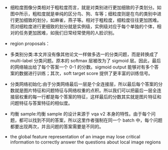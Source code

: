 - 细粒度图像分类相对于粗粒度而言，就是对类别进行更加细致的子类划分。如图中所示，粗粒度就是单纯的区分鸟、狗、车等；细粒度则是在鸟的类别中进行更加细致的划分，如麻雀，燕子等。相对于粗粒度，细粒度往往更加困难。而对细粒度进行更细致的划分就是实例级，实例级对应于每个单独的个体，相对的任务更加困难，如我们日常经常使用的人脸识别。

- region proposals：

- 多类别分类:本文并没有像其他论文一样做多选一的分类问题，而是转换成了 multi-label 分类问题。原本的 softmax 层被改为了 sigmoid 层。因此，最后的网络输出给了每个答案一个 0-1 的分数。sigmoid output 能够对有多个答案的数据进行训练；其次，soft target score 提供了更丰富的训练信号。

- 分类网络初始化:由于分类网络最后一层是个全连接层，所以最后每个答案的分数就是图片特征和问题特征与网络权重的点积。所以我们可以把最后一层全连接层权重的每一行都是每个答案的特征，这样最后的分数其实就是图片特征和问题特征与答案特征的相似度。

- 均衡 sample:均衡 sample 的设计来源于 vqa v2 本身的特性。由于每个问题，都可以找到不同的答案，所以这里作者强制在同一个 batch 中，每个问题都要出现两次，并且问题的答案需要是不同的。

- the global feature representation of an image may lose critical information to correctly answer the questions about local image regions